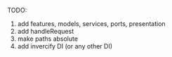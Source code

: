 TODO:

1) add features, models, services, ports, presentation
2) add handleRequest
3) make paths absolute
4) add invercify DI (or any other DI)